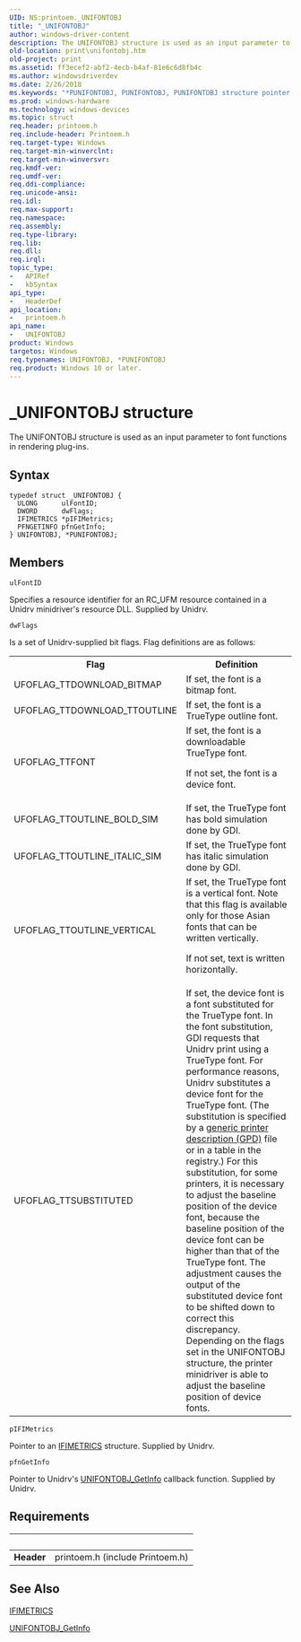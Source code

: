 ```yaml
---
UID: NS:printoem._UNIFONTOBJ
title: "_UNIFONTOBJ"
author: windows-driver-content
description: The UNIFONTOBJ structure is used as an input parameter to font functions in rendering plug-ins.
old-location: print\unifontobj.htm
old-project: print
ms.assetid: ff3ecef2-abf2-4ecb-b4af-81e6c6d8fb4c
ms.author: windowsdriverdev
ms.date: 2/26/2018
ms.keywords: "*PUNIFONTOBJ, PUNIFONTOBJ, PUNIFONTOBJ structure pointer [Print Devices], UNIFONTOBJ, UNIFONTOBJ structure [Print Devices], _UNIFONTOBJ, print.unifontobj, print_unidrv-pscript_rendering_05a25ef3-5ce2-43f5-ae35-790691bda143.xml, printoem/PUNIFONTOBJ, printoem/UNIFONTOBJ"
ms.prod: windows-hardware
ms.technology: windows-devices
ms.topic: struct
req.header: printoem.h
req.include-header: Printoem.h
req.target-type: Windows
req.target-min-winverclnt: 
req.target-min-winversvr: 
req.kmdf-ver: 
req.umdf-ver: 
req.ddi-compliance: 
req.unicode-ansi: 
req.idl: 
req.max-support: 
req.namespace: 
req.assembly: 
req.type-library: 
req.lib: 
req.dll: 
req.irql: 
topic_type:
-	APIRef
-	kbSyntax
api_type:
-	HeaderDef
api_location:
-	printoem.h
api_name:
-	UNIFONTOBJ
product: Windows
targetos: Windows
req.typenames: UNIFONTOBJ, *PUNIFONTOBJ
req.product: Windows 10 or later.
---
```


# _UNIFONTOBJ structure
The UNIFONTOBJ structure is used as an input parameter to font functions in rendering plug-ins.

## Syntax
```
typedef struct _UNIFONTOBJ {
  ULONG      ulFontID;
  DWORD      dwFlags;
  IFIMETRICS *pIFIMetrics;
  PFNGETINFO pfnGetInfo;
} UNIFONTOBJ, *PUNIFONTOBJ;
```

## Members


`ulFontID`

Specifies a resource identifier for an RC_UFM resource contained in a Unidrv minidriver's resource DLL. Supplied by Unidrv.

`dwFlags`

Is a set of Unidrv-supplied bit flags. Flag definitions are as follows:

<table>
<tr>
<th>Flag</th>
<th>Definition</th>
</tr>
<tr>
<td>
UFOFLAG_TTDOWNLOAD_BITMAP

</td>
<td>
If set, the font is a bitmap font.

</td>
</tr>
<tr>
<td>
UFOFLAG_TTDOWNLOAD_TTOUTLINE

</td>
<td>
If set, the font is a TrueType outline font.

</td>
</tr>
<tr>
<td>
UFOFLAG_TTFONT

</td>
<td>
If set, the font is a downloadable TrueType font.

If not set, the font is a device font.

</td>
</tr>
<tr>
<td>
UFOFLAG_TTOUTLINE_BOLD_SIM

</td>
<td>
If set, the TrueType font has bold simulation done by GDI.

</td>
</tr>
<tr>
<td>
UFOFLAG_TTOUTLINE_ITALIC_SIM

</td>
<td>
If set, the TrueType font has italic simulation done by GDI.

</td>
</tr>
<tr>
<td>
UFOFLAG_TTOUTLINE_VERTICAL

</td>
<td>
If set, the TrueType font is a vertical font. Note that this flag is available only for those Asian fonts that can be written vertically.

If not set, text is written horizontally.

</td>
</tr>
<tr>
<td>
UFOFLAG_TTSUBSTITUTED

</td>
<td>
If set, the device font is a font substituted for the TrueType font. In the font substitution, GDI requests that Unidrv print using a TrueType font. For performance reasons, Unidrv substitutes a device font for the TrueType font. (The substitution is specified by a <a href="https://msdn.microsoft.com/f67c673d-c6f0-49f0-850a-d8b00e99ddd4">generic printer description (GPD)</a> file or in a table in the registry.) For this substitution, for some printers, it is necessary to adjust the baseline position of the device font, because the baseline position of the device font can be higher than that of the TrueType font. The adjustment causes the output of the substituted device font to be shifted down to correct this discrepancy. Depending on the flags set in the UNIFONTOBJ structure, the printer minidriver is able to adjust the baseline position of device fonts.

</td>
</tr>
</table>

`pIFIMetrics`

Pointer to an <a href="https://msdn.microsoft.com/library/windows/hardware/ff567418">IFIMETRICS</a> structure. Supplied by Unidrv.

`pfnGetInfo`

Pointer to Unidrv's <a href="https://msdn.microsoft.com/library/windows/hardware/ff563594">UNIFONTOBJ_GetInfo</a> callback function. Supplied by Unidrv.


## Requirements
| &nbsp; | &nbsp; |
| ---- |:---- |
| **Header** | printoem.h (include Printoem.h) |

## See Also

<a href="https://msdn.microsoft.com/library/windows/hardware/ff567418">IFIMETRICS</a>



<a href="https://msdn.microsoft.com/library/windows/hardware/ff563594">UNIFONTOBJ_GetInfo</a>